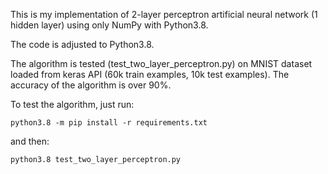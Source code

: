This is my implementation of 2-layer perceptron artificial neural network (1 hidden layer) using only NumPy with Python3.8.

The code is adjusted to Python3.8.

The algorithm is tested (test_two_layer_perceptron.py) on MNIST dataset loaded from keras API (60k train examples, 10k test examples). The accuracy of the algorithm is over 90%.

To test the algorithm, just run:
```
python3.8 -m pip install -r requirements.txt
```
and then:
```
python3.8 test_two_layer_perceptron.py
```

